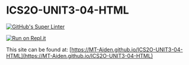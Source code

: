 # ICS2O-UNIT3-04-HTML

[![GitHub's Super Linter](https://github.com/MT-Aiden/ICS2O-UNIT3-04-HTML/workflows/GitHub's%20Super%20Linter/badge.svg)](https://github.com/MT-Aiden/ICS2O-UNIT3-04-HTML/actions)

[![Run on Repl.it](https://repl.it/badge/github/MT-Aiden/ICS2O-UNIT3-04-HTML)](https://repl.it/github/MT-Aiden/ICS2O-UNIT3-04-HTML)

This site can be found at: [https://MT-Aiden.github.io/ICS2O-UNIT3-04-HTML](https://MT-Aiden.github.io/ICS2O-UNIT3-04-HTML)
